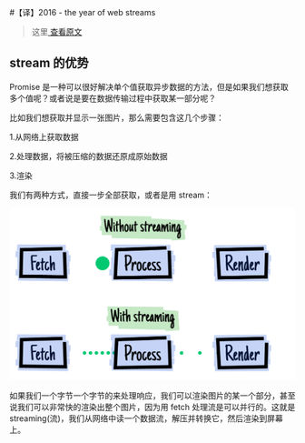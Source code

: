 #【译】2016 - the year of web streams

> 这里[ 查看原文 ](https://jakearchibald.com/2016/streams-ftw/)

## stream 的优势

Promise 是一种可以很好解决单个值获取异步数据的方法，但是如果我们想获取多个值呢？或者说是要在数据传输过程中获取某一部分呢？

比如我们想获取并显示一张图片，那么需要包含这几个步骤：

1.从网络上获取数据

2.处理数据，将被压缩的数据还原成原始数据

3.渲染

我们有两种方式，直接一步全部获取，或者是用 stream：

![](./image/web-streams/1.png)

如果我们一个字节一个字节的来处理响应，我们可以渲染图片的某一个部分，甚至说我们可以非常快的渲染出整个图片，因为用 fetch 处理流是可以并行的。这就是 streaming(流)，我们从网络中读一个数据流，解压并转换它，然后渲染到屏幕上。